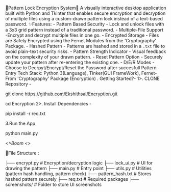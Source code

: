 🔐Pattern Lock Encryption System🔐
A visually interactive desktop application built with Python and Tkinter that enables secure encryption and decryption of multiple files using a custom-drawn pattern lock instead of a text-based password.
✨Features:
*-* Pattern Based Security - Lock and unlock files with a 3x3 grid pattern instead of a traditional password.
*-* Multiple-File Support  -Encrypt and decrypt multiple files in one go.
*-* Encrypted Storage - Files are Safely Encrypted using the Fernet Modules from the 'Cryptography' Package.
*-* Hashed Pattern - Patterns are hashed and stored in a `.txt` file to avoid plain-text security risks.
*-* Pattern Strength Indicator - Visual feedback on the complexity of your drawn pattern.
*-* Reset Pattern Option -  Securely update your pattern after re-entering the existing one.
*-* D/E/R Modes - Choose to Decrpyt/Encrypt/Reset the Password after succesfull Pattern Entry
Tech Stack: Python 3(Language), Tinker(GUI FrameWork), Fernet-From 'Cryptography' Package (Encryption) .
Getting Started?-
1>. CLONE Repository -

git clone https://github.com/Ekshithsai/Encryption.git

cd Encryption
2>. Install Dependencies -

pip install -r req.txt

3.Run the App

python main.py

<_>Boom <_>

📂File Structure :

├── encrypt.py            # Encryption/decryption logic
├── lock_ui.py            # UI for drawing the pattern
├── main.py               # Entry point
├── utils.py              # Utilities (pattern hash handling, pattern check)
├── pattern_hash.txt      # Stores hashed pattern securely
├── req.txt               # Required packages
├── screenshots/          # Folder to store UI screenshots




